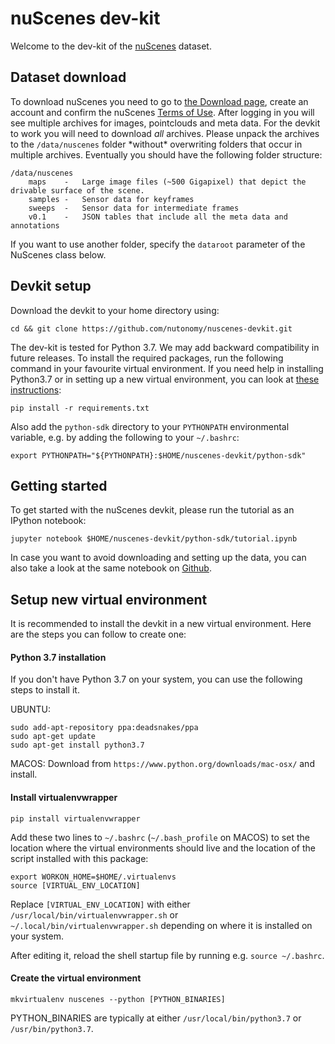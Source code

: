 # nuScenes dev-kit
Welcome to the dev-kit of the [nuScenes](https://nuscenes.org) dataset. 

## Dataset download
To download nuScenes you need to go to [the Download page](https://nuscenes.org/download), 
create an account and confirm the nuScenes [Terms of Use](https://nuscenes.org/terms-of-use).
After logging in you will see multiple archives for images, pointclouds and meta data. 
For the devkit to work you will need to download *all* archives.
Please unpack the archives to the `/data/nuscenes` folder \*without\* overwriting folders that occur in multiple archives.
Eventually you should have the following folder structure:
```
/data/nuscenes
    maps	-	Large image files (~500 Gigapixel) that depict the drivable surface of the scene.
    samples	-	Sensor data for keyframes
    sweeps	-	Sensor data for intermediate frames
    v0.1	-	JSON tables that include all the meta data and annotations
```
If you want to use another folder, specify the `dataroot` parameter of the NuScenes class below.

## Devkit setup
Download the devkit to your home directory using:
```
cd && git clone https://github.com/nutonomy/nuscenes-devkit.git
```
The dev-kit is tested for Python 3.7. 
We may add backward compatibility in future releases.
To install the required packages, run the following command in your favourite virtual environment. If you need help in 
installing Python3.7 or in setting up a new virtual environment, you can look at [these instructions](#setup-new-virtual-environment):
```
pip install -r requirements.txt
```
Also add the `python-sdk` directory to your `PYTHONPATH` environmental variable, e.g. by adding the 
following to your `~/.bashrc`:
```
export PYTHONPATH="${PYTHONPATH}:$HOME/nuscenes-devkit/python-sdk"
```

## Getting started
To get started with the nuScenes devkit, please run the tutorial as an IPython notebook:
```
jupyter notebook $HOME/nuscenes-devkit/python-sdk/tutorial.ipynb
```
In case you want to avoid downloading and setting up the data, you can also take a look at the same notebook on 
[Github](https://github.com/nutonomy/nuscenes-devkit/blob/master/python-sdk/tutorial.ipynb).


## Setup new virtual environment

It is recommended to install the devkit in a new virtual environment. Here are the steps you can follow to create one:

#### Python 3.7 installation

If you don't have Python 3.7 on your system, you can use the following steps to install it.

UBUNTU:
```
sudo add-apt-repository ppa:deadsnakes/ppa
sudo apt-get update
sudo apt-get install python3.7
```

MACOS: Download from `https://www.python.org/downloads/mac-osx/` and install.

#### Install virtualenvwrapper
```
pip install virtualenvwrapper
```
Add these two lines to `~/.bashrc` (`~/.bash_profile` on MACOS) to set the location where the virtual environments 
should live and the location of the script installed with this package:
```
export WORKON_HOME=$HOME/.virtualenvs
source [VIRTUAL_ENV_LOCATION]
```
Replace `[VIRTUAL_ENV_LOCATION]` with either `/usr/local/bin/virtualenvwrapper.sh` or `~/.local/bin/virtualenvwrapper.sh` 
depending on where it is installed on your system.

After editing it, reload the shell startup file by running e.g. `source ~/.bashrc`.

#### Create the virtual environment
```
mkvirtualenv nuscenes --python [PYTHON_BINARIES] 
```
PYTHON_BINARIES are typically at either `/usr/local/bin/python3.7` or `/usr/bin/python3.7`.
